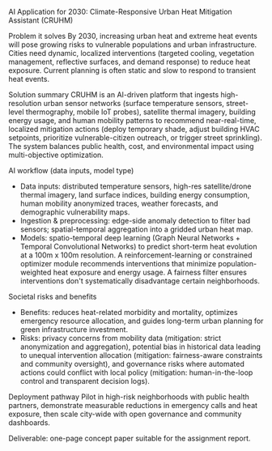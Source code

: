 AI Application for 2030: Climate-Responsive Urban Heat Mitigation Assistant (CRUHM)

Problem it solves
By 2030, increasing urban heat and extreme heat events will pose growing risks to vulnerable populations and urban infrastructure. Cities need dynamic, localized interventions (targeted cooling, vegetation management, reflective surfaces, and demand response) to reduce heat exposure. Current planning is often static and slow to respond to transient heat events.

Solution summary
CRUHM is an AI-driven platform that ingests high-resolution urban sensor networks (surface temperature sensors, street-level thermography, mobile IoT probes), satellite thermal imagery, building energy usage, and human mobility patterns to recommend near-real-time, localized mitigation actions (deploy temporary shade, adjust building HVAC setpoints, prioritize vulnerable-citizen outreach, or trigger street sprinkling). The system balances public health, cost, and environmental impact using multi-objective optimization.

AI workflow (data inputs, model type)
- Data inputs: distributed temperature sensors, high-res satellite/drone thermal imagery, land surface indices, building energy consumption, human mobility anonymized traces, weather forecasts, and demographic vulnerability maps.
- Ingestion & preprocessing: edge-side anomaly detection to filter bad sensors; spatial-temporal aggregation into a gridded urban heat map.
- Models: spatio-temporal deep learning (Graph Neural Networks + Temporal Convolutional Networks) to predict short-term heat evolution at a 100m x 100m resolution. A reinforcement-learning or constrained optimizer module recommends interventions that minimize population-weighted heat exposure and energy usage. A fairness filter ensures interventions don't systematically disadvantage certain neighborhoods.

Societal risks and benefits
- Benefits: reduces heat-related morbidity and mortality, optimizes emergency resource allocation, and guides long-term urban planning for green infrastructure investment.
- Risks: privacy concerns from mobility data (mitigation: strict anonymization and aggregation), potential bias in historical data leading to unequal intervention allocation (mitigation: fairness-aware constraints and community oversight), and governance risks where automated actions could conflict with local policy (mitigation: human-in-the-loop control and transparent decision logs).

Deployment pathway
Pilot in high-risk neighborhoods with public health partners, demonstrate measurable reductions in emergency calls and heat exposure, then scale city-wide with open governance and community dashboards.

Deliverable: one-page concept paper suitable for the assignment report.
